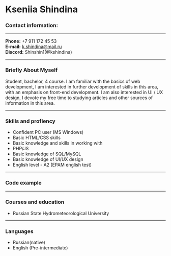 ## [](rsschool-cv)
# Kseniia Shindina

### Contact information:

-------  

**Phone:** +7 911 172 45 53  
**E-mail:** k.shindina@mail.ru  
**Discord:** Shinshin1(@kshindina)  


-------  

### Briefly About Myself  

Student, bachelor, 4 course. I am familiar with the basics of web development, I am interested in further development of skills in this area, with an emphasis on front-end development. I am also interested in UI / UX design, I devote my free time to studying articles and other sources of information in this area.   

-------  

### Skills and profiency

- Confident PC user (MS Windows)  
- Basic HTML/CSS skills  
- Basic knowledge and skills in working with  
- PHP/JS  
- Basic knowledge of SQL/MySQL  
- Basic knowledge of UI/UX design  
- English level - A2 (EPAM english test)  

------- 

### Code example
  
------- 
  
### Courses and education

- Russian State Hydrometeorological University
  
------- 

### Languages

- Russian(native)  
- English (Pre-intermediate)  

